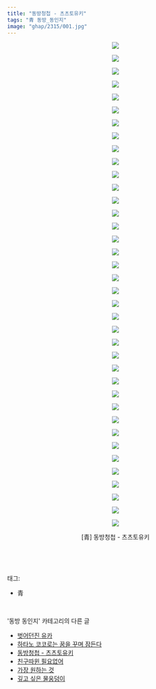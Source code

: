 ```yaml
---
title: "동방청첩 - 츠츠토유키"
tags: "青 동방_동인지"
image: "ghap/2315/001.jpg"
---
```

<div class="article">
<p style="text-align: center; clear: none; float: none;"><img src="{{ site.nasurl }}/ghap/2315/001.jpg"/></p>
<p style="text-align: center; clear: none; float: none;"><img src="{{ site.nasurl }}/ghap/2315/002.jpg"/></p>
<p style="text-align: center; clear: none; float: none;"><img src="{{ site.nasurl }}/ghap/2315/003.jpg"/></p>
<p style="text-align: center; clear: none; float: none;"><img src="{{ site.nasurl }}/ghap/2315/004.jpg"/></p>
<p style="text-align: center; clear: none; float: none;"><img src="{{ site.nasurl }}/ghap/2315/005.jpg"/></p>
<p style="text-align: center; clear: none; float: none;"><img src="{{ site.nasurl }}/ghap/2315/006.jpg"/></p>
<p style="text-align: center; clear: none; float: none;"><img src="{{ site.nasurl }}/ghap/2315/007.jpg"/></p>
<p style="text-align: center; clear: none; float: none;"><img src="{{ site.nasurl }}/ghap/2315/008.jpg"/></p>
<p style="text-align: center; clear: none; float: none;"><img src="{{ site.nasurl }}/ghap/2315/009.jpg"/></p>
<p style="text-align: center; clear: none; float: none;"><img src="{{ site.nasurl }}/ghap/2315/010.jpg"/></p>
<p style="text-align: center; clear: none; float: none;"><img src="{{ site.nasurl }}/ghap/2315/011.jpg"/></p>
<p style="text-align: center; clear: none; float: none;"><img src="{{ site.nasurl }}/ghap/2315/012.jpg"/></p>
<p style="text-align: center; clear: none; float: none;"><img src="{{ site.nasurl }}/ghap/2315/013.jpg"/></p>
<p style="text-align: center; clear: none; float: none;"><img src="{{ site.nasurl }}/ghap/2315/014.jpg"/></p>
<p style="text-align: center; clear: none; float: none;"><img src="{{ site.nasurl }}/ghap/2315/015.jpg"/></p>
<p style="text-align: center; clear: none; float: none;"><img src="{{ site.nasurl }}/ghap/2315/016.jpg"/></p>
<p style="text-align: center; clear: none; float: none;"><img src="{{ site.nasurl }}/ghap/2315/017.jpg"/></p>
<p style="text-align: center; clear: none; float: none;"><img src="{{ site.nasurl }}/ghap/2315/018.jpg"/></p>
<p style="text-align: center; clear: none; float: none;"><img src="{{ site.nasurl }}/ghap/2315/019.jpg"/></p>
<p style="text-align: center; clear: none; float: none;"><img src="{{ site.nasurl }}/ghap/2315/020.jpg"/></p>
<p style="text-align: center; clear: none; float: none;"><img src="{{ site.nasurl }}/ghap/2315/021.jpg"/></p>
<p style="text-align: center; clear: none; float: none;"><img src="{{ site.nasurl }}/ghap/2315/022.jpg"/></p>
<p style="text-align: center; clear: none; float: none;"><img src="{{ site.nasurl }}/ghap/2315/023.jpg"/></p>
<p style="text-align: center; clear: none; float: none;"><img src="{{ site.nasurl }}/ghap/2315/024.jpg"/></p>
<p style="text-align: center; clear: none; float: none;"><img src="{{ site.nasurl }}/ghap/2315/025.jpg"/></p>
<p style="text-align: center; clear: none; float: none;"><img src="{{ site.nasurl }}/ghap/2315/026.jpg"/></p>
<p style="text-align: center; clear: none; float: none;"><img src="{{ site.nasurl }}/ghap/2315/027.jpg"/></p>
<p style="text-align: center; clear: none; float: none;"><img src="{{ site.nasurl }}/ghap/2315/028.jpg"/></p>
<p style="text-align: center; clear: none; float: none;"><img src="{{ site.nasurl }}/ghap/2315/029.jpg"/></p>
<p style="text-align: center; clear: none; float: none;"><img src="{{ site.nasurl }}/ghap/2315/030.jpg"/></p>
<p style="text-align: center; clear: none; float: none;"><img src="{{ site.nasurl }}/ghap/2315/031.jpg"/></p>
<p style="text-align: center; clear: none; float: none;"><img src="{{ site.nasurl }}/ghap/2315/032.jpg"/></p>
<p style="text-align: center; clear: none; float: none;"><img src="{{ site.nasurl }}/ghap/2315/033.jpg"/></p>
<p style="text-align: center; clear: none; float: none;"><img src="{{ site.nasurl }}/ghap/2315/034.jpg"/></p>
<p style="text-align: center; clear: none; float: none;"><img src="{{ site.nasurl }}/ghap/2315/035.jpg"/></p>
<p style="text-align: center; clear: none; float: none;"><img src="{{ site.nasurl }}/ghap/2315/036.jpg"/></p>
<p style="text-align: center; clear: none; float: none;"><img src="{{ site.nasurl }}/ghap/2315/037.jpg"/></p>
<p style="text-align: center; clear: none; float: none;"><img src="{{ site.nasurl }}/ghap/2315/038.jpg"/></p>
<p style="text-align: center; clear: none; float: none;">[青] 동방청첩 - 츠츠토유키</p>
<p><br/></p>
</div><br/>
<div class="tagTrail">
<p>태그: </p>
<ul>
<li>青</li>
</ul>
</div><br/>
<div class="another">
<p>'동방 동인지' 카테고리의 다른 글</p>
<ul>
<li><a href="/2016-09-24-ghap_2320">벗어던진 유카</a></li>
<li><a href="/2016-09-23-ghap_2317">하타노 코코로는 꿈을 꾸며 잠든다</a></li>
<li><a href="/2016-09-23-ghap_2315">동방청첩 - 츠츠토유키</a></li>
<li><a href="/2016-09-23-ghap_2313">친구따윈 필요없어</a></li>
<li><a href="/2016-09-23-ghap_2312">가장 원하는 것</a></li>
<li><a href="/2016-09-23-ghap_2311">깊고 싶은 물웅덩이</a></li>
</ul>
</div><br/>
<div class="cb_module cb_fluid">
<div class="cb_wrt cb_profile">
</div><!-- commentList close -->
</div><br/>

